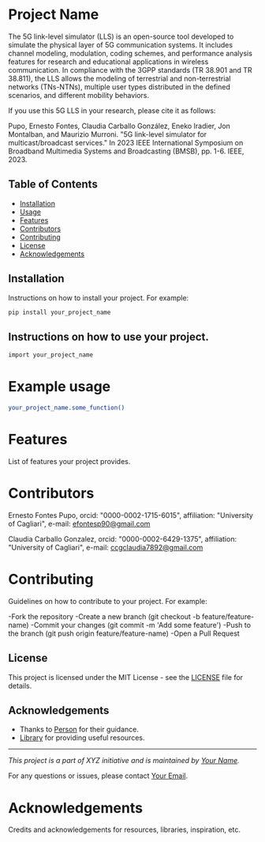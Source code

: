 # Project Name

The 5G link-level simulator (LLS) is an open-source tool developed to simulate the physical layer of 5G communication systems. It includes channel modeling, modulation, coding schemes, and performance analysis features for research and educational applications in wireless communication. In compliance with the 3GPP standards (TR 38.901 and TR 38.811), the LLS allows the modeling of terrestrial and non-terrestrial networks (TNs-NTNs), multiple user types distributed in the defined scenarios, and different mobility behaviors.

If you use this 5G LLS in your research, please cite it as follows:

Pupo, Ernesto Fontes, Claudia Carballo González, Eneko Iradier, Jon Montalban, and Maurizio Murroni. "5G link-level simulator for multicast/broadcast services." In 2023 IEEE International Symposium on Broadband Multimedia Systems and Broadcasting (BMSB), pp. 1-6. IEEE, 2023.

## Table of Contents

- [Installation](#installation)
- [Usage](#usage)
- [Features](#features)
- [Contributors](#contributors)
- [Contributing](#contributing)
- [License](#license)
- [Acknowledgements](#acknowledgements)

## Installation

Instructions on how to install your project. For example:

```bash
pip install your_project_name
```

## Instructions on how to use your project.

```bash
import your_project_name
```

# Example usage

```bash
your_project_name.some_function()
```

# Features
List of features your project provides.

# Contributors

Ernesto Fontes Pupo, orcid: "0000-0002-1715-6015", affiliation: "University of Cagliari", e-mail: efontesp90@gmail.com

Claudia Carballo Gonzalez, orcid: "0000-0002-6429-1375", affiliation: "University of Cagliari", e-mail: ccgclaudia7892@gmail.com

# Contributing

Guidelines on how to contribute to your project. For example:

-Fork the repository
-Create a new branch (git checkout -b feature/feature-name)
-Commit your changes (git commit -m 'Add some feature')
-Push to the branch (git push origin feature/feature-name)
-Open a Pull Request

## License

This project is licensed under the MIT License - see the [LICENSE](LICENSE) file for details.

## Acknowledgements

- Thanks to [Person](https://github.com/person) for their guidance.
- [Library](https://link-to-library) for providing useful resources.

---

*This project is a part of XYZ initiative and is maintained by [Your Name](https://github.com/your-github-profile).*

For any questions or issues, please contact [Your Email](mailto:your-email@example.com).

# Acknowledgements

Credits and acknowledgements for resources, libraries, inspiration, etc.
